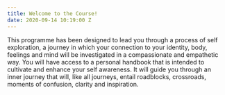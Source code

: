 ```yaml
---
title: Welcome to the Course!
date: 2020-09-14 10:19:00 Z
---
```


This programme has been designed to lead you through a process of self exploration, a journey in which your connection to your identity, body, feelings and mind will be investigated in a compassionate and empathetic way. You will have access to a personal handbook that is intended to cultivate and enhance your self awareness. It will guide you through an inner journey that will, like all journeys, entail roadblocks, crossroads, moments of confusion, clarity and inspiration.